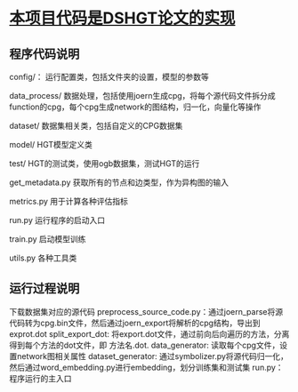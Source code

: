 # [本项目代码是DSHGT论文的实现](https://arxiv.org/pdf/2306.01376.pdf)

## 程序代码说明
config/：
运行配置类，包括文件夹的设置，模型的参数等

data_process/
数据处理，包括使用joern生成cpg，将每个源代码文件拆分成function的cpg，每个cpg生成network的图结构，归一化，向量化等操作

dataset/
数据集相关类，包括自定义的CPG数据集

model/
HGT模型定义类

test/
HGT的测试类，使用ogb数据集，测试HGT的运行

get_metadata.py
获取所有的节点和边类型，作为异构图的输入

metrics.py
用于计算各种评估指标

run.py
运行程序的启动入口

train.py
启动模型训练

utils.py
各种工具类


## 运行过程说明

下载数据集对应的源代码
preprocess_source_code.py：通过joern_parse将源代码转为cpg.bin文件，然后通过joern_export将解析的cpg结构，导出到exprot.dot
split_export_dot: 将export.dot文件，通过前向后向遍历的方法，分离得到每个方法的dot文件，即 方法名.dot.
data_generator: 读取每个cpg文件，设置network图相关属性
dataset_generator: 通过symbolizer.py将源代码归一化，然后通过word_embedding.py进行embedding，划分训练集和测试集
run.py：程序运行的主入口